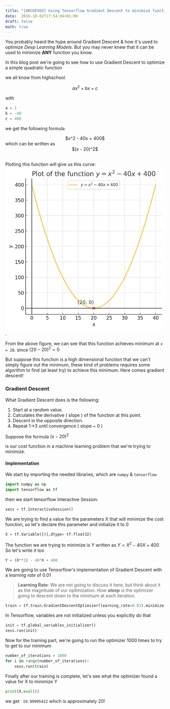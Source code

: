 ```yaml
---
title: "[ARCHIVED] Using Tensorflow Gradient Descent to minimize functions"
date:  2016-10-02T17:54:04+01:00
draft: false
math: true
---
```


You probably heard the hype around Gradient Descent & how it's used to optimize *Deep Learning Models*. But you may never knew that it can be used to minimize **ANY** function you know.

In this blog post we're going to see how to use Gradient Descent to optimize a simple quadratic function <!-- more -->

we all know from highschool.
<div style="text-align: center;">

$ax^2 + bx + c$
</div>
with

```python
a = 1
b = -40
c = 400
```

we get the following formula
<br>
<div style="text-align: center;">
$x^2 - 40x + 400$

</div>
which can be written as
<div style="text-align: center;">
$(x - 20)^2$
</div>
<br>

Plotting this function will give us this curve:
![quadratic](./quad2.png).

From the above figure, we can see that this function achieves minimum at `x = 20`. since $(20 - 20)^2 = 0$


But suppose this function is a high dimensional function that we can't simply figure out the minimum, these kind of problems requires some algorithm to find (at least try) to achieve this minimum. Here comes gradient descent!

### Gradient Descent
What Gradient Descent does is the following:
1. Start at a random value.
2. Calculates the derivative ( slope ) of the function at this point.
3. Descent in the opposite direction.
4. Repeat 1->3 until convergence ( slope ~ 0 )

Suppose the formula
$(x - 20)^2$

is our cost function in a machine learning problem that we're trying to minimize.

#### Implementation
We start by importing the needed libraries, which are `numpy` & `tensorflow`
```python
import numpy as np
import tensorflow as tf
```

then we start tensorflow Interactive Session.
```python
sess = tf.InteractiveSession()
```

We are trying to find a value for the parameters X that will minimize the cost function, so let's declare this parameter and initialize it to 0
```python
X = tf.Variable([0],dtype= tf.float32)
```

The function we are trying to minimize is Y written as $Y = X^2 - 40X + 400$
So let's write it too
```python
Y = (X**2) - 40*X + 400
```
We are going to use Tensorflow's implementation of Gradient Descent with a *learning rate* of 0.01
>**Learning Rate**: We are not going to discuss it here, but think about it as the magnitude of our optimization. How ***steep*** is the optimizer going to descent down to the minimum at each iteration.


```python
train = tf.train.GradientDescentOptimizer(learning_rate=0.01).minimize(Y)
```

In Tensorflow, variables are not initialized unless you explicitly do that
```python
init = tf.global_variables_initializer()
sess.run(init)
```

Now for the training part, we're going to run the optimizer 1000 times to try to get to our minimum
```python
number_of_iterations = 1000    
for i in range(number_of_iterations):
    sess.run(train)
```
Finally after our training is complete, let's see what the optimizer found a value for X to minimize Y
```python
print(X.eval())
```

we get ` 19.99995422` which is approximately 20!